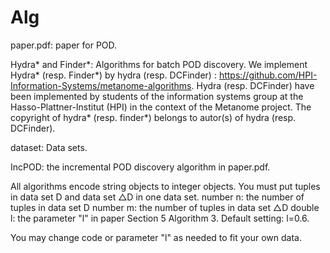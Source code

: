 # Alg
paper.pdf: paper for POD.

Hydra* and Finder*: Algorithms for batch POD discovery.
We implement Hydra* (resp. Finder*) by hydra (resp. DCFinder) : https://github.com/HPI-Information-Systems/metanome-algorithms.
Hydra (resp. DCFinder) have been implemented by students of the information systems group at the Hasso-Plattner-Institut (HPI) in the context of the Metanome project. The copyright of hydra* (resp. finder*) belongs to autor(s) of hydra (resp. DCFinder).

dataset: Data sets.

IncPOD: the incremental POD discovery algorithm in paper.pdf.

All algorithms encode string objects to integer objects. You must put tuples in data set D and data set △D in one data set. 
number n: the number of tuples in data set D
number m: the number of tuples in data set △D
double l: the parameter "l" in paper Section 5 Algorithm 3. Default setting: l=0.6.

You may change code or parameter "l" as needed to fit your own data.
